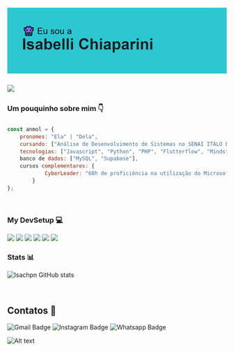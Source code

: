 ![Texto Alternativo](header.png)

### <img src="https://media.giphy.com/media/VgCDAzcKvsR6OM0uWg/giphy.gif" width="60"> <h3> Um pouquinho sobre mim 👇 <h3>
```javascript
const anmol = {
    pronomes: "Ela" | "Dela",
    cursando: ["Análise de Desenvolvimento de Sistemas no SENAI ITÁLO BOLOGNA"],
    tecnologias: ["Javascript", "Python", "PHP", "Flutterflow", "Mindstorm EV3", "Microbit"],
    banco de dados: ["MySQL", "Supabase"],
    cursos complementares: {
            CyberLeader: "60h de proficiência na utilização do Microsoft Office 365",
        }
};
```
<br>
<h3> My DevSetup 💻 </h3>

<img src="https://img.shields.io/badge/Windows-555555.svg?&style=flat-square&logo=windows&logoColor=0078D6"> <img src="https://img.shields.io/badge/Chrome-555555.svg?&style=flat-square&logo=google-chrome&logoColor=FABC0C"> <img src="https://img.shields.io/badge/VS Code-555555?style=flat-square&logo=visual-studio-code&logoColor=007ACC"> <img src="https://img.shields.io/badge/Terminal-555555.svg?&style=flat-square&logo=powershell&logoColor=white"> <img src="https://img.shields.io/badge/Jupyter-555555.svg?&style=flat-square&logo=jupyter&logoColor=F37626"> <img src="https://img.shields.io/badge/Spotify-555555.svg?&style=flat-square&logo=spotify&logoColor=1ED760"> 


<h3> Stats 📊 </h3>

![Isachpn GitHub stats](https://github-readme-stats.vercel.app/api?username=isachpn&show_icons=true&theme=transparent)


<br>
<h2>Contatos 📲 </h2>

![Gmail Badge](https://img.shields.io/badge/Gmail-D14836?style=for-the-badge&logo=gmail&logoColor=white)
![Instagram Badge](https://img.shields.io/badge/Instagram-E4405F?style=for-the-badge&logo=instagram&logoColor=white)
![Whatsapp Badge](https://img.shields.io/badge/WhatsApp-25D366?style=for-the-badge&logo=whatsapp&logoColor=white) 

![Alt text](https://spotify-recently-played-readme.vercel.app/api?user=31cneq2tvgzqg4h45plegindih6i)    
